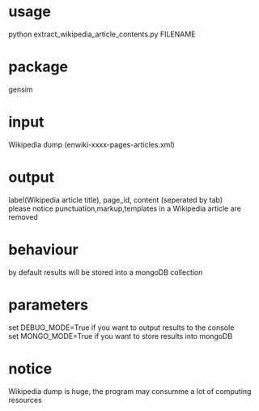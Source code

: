# usage
python extract_wikipedia_article_contents.py FILENAME  
# package
gensim

# input
Wikipedia dump (enwiki-xxxx-pages-articles.xml)
# output
label(Wikipedia article title), page_id, content (seperated by tab)  
please notice punctuation,markup,templates in a Wikipedia article are removed

# behaviour
by default results will be stored into a mongoDB collection  
# parameters
set DEBUG_MODE=True if you want to output results to the console  
set MONGO_MODE=True if you want to store results into mongoDB
# notice
Wikipedia dump is huge, the program may consumme a lot of computing resources 
